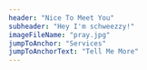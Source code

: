 ```yaml
---
header: "Nice To Meet You"
subheader: "Hey I'm schweezzy!"
imageFileName: "pray.jpg"
jumpToAnchor: "Services"
jumpToAnchorText: "Tell Me More"
---
```

